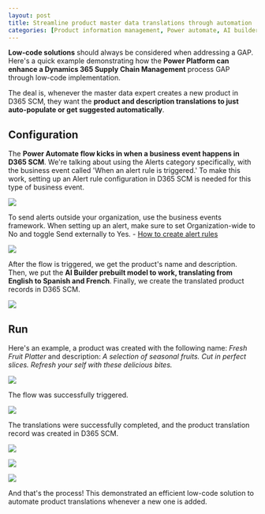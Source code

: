 ```yaml
---
layout: post
title: Streamline product master data translations through automation
categories: [Product information management, Power automate, AI builder]
---
```

**Low-code solutions** should always be considered when addressing a GAP. Here's a quick example demonstrating how the **Power Platform can enhance a Dynamics 365 Supply Chain Management** process GAP through low-code implementation.

The deal is, whenever the master data expert creates a new product in D365 SCM, they want the **product and description translations to just auto-populate or get suggested automatically**.

## Configuration

The **Power Automate flow kicks in when a business event happens in D365 SCM**. We're talking about using the Alerts category specifically, with the business event called 'When an alert rule is triggered.' To make this work, setting up an Alert rule configuration in D365 SCM is needed for this type of business event.

![](/images/streamline-product-master-data-translations-through-automation/alerts.png)

To send alerts outside your organization, use the business events framework. When setting up an alert, make sure to set Organization-wide to No and toggle Send externally to Yes. - [How to create alert rules](https://learn.microsoft.com/en-us/dynamics365/fin-ops-core/fin-ops/get-started/create-alerts)

![](/images/streamline-product-master-data-translations-through-automation/flow.png)

After the flow is triggered, we get the product's name and description. Then, we put the **AI Builder prebuilt model to work, translating from English to Spanish and French**. Finally, we create the translated product records in D365 SCM.

![](/images/streamline-product-master-data-translations-through-automation/flow1.png)

## Run

Here's an example, a product was created with the following name: _Fresh Fruit Platter_ and description: _A selection of seasonal fruits. Cut in perfect slices. Refresh your self with these delicious bites._

![](/images/streamline-product-master-data-translations-through-automation/product.png)

The flow was successfully triggered.

![](/images/streamline-product-master-data-translations-through-automation/run1.png)

The translations were successfully completed, and the product translation record was created in D365 SCM.

![](/images/streamline-product-master-data-translations-through-automation/run2.png)

![](/images/streamline-product-master-data-translations-through-automation/run3.png)

![](/images/streamline-product-master-data-translations-through-automation/run4.png)

And that's the process! This demonstrated an efficient low-code solution to automate product translations whenever a new one is added.